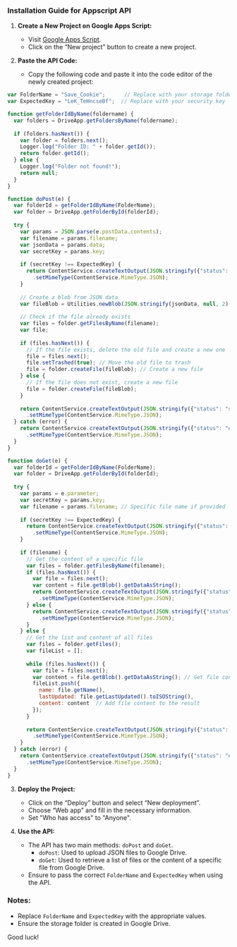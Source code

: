 
### Installation Guide for Appscript API

1. **Create a New Project on Google Apps Script:**
   - Visit [Google Apps Script](https://script.google.com/).
   - Click on the “New project” button to create a new project.

2. **Paste the API Code:**
   - Copy the following code and paste it into the code editor of the newly created project:

```javascript
var FolderName = "Save_Cookie";      // Replace with your storage folder name
var ExpectedKey = "LeK_TeHncseBf";  // Replace with your security key

function getFolderIdByName(foldername) {
  var folders = DriveApp.getFoldersByName(foldername);
  
  if (folders.hasNext()) {
    var folder = folders.next();
    Logger.log("Folder ID: " + folder.getId());
    return folder.getId();
  } else {
    Logger.log("Folder not found!");
    return null;
  }
}

function doPost(e) {
  var folderId = getFolderIdByName(FolderName);
  var folder = DriveApp.getFolderById(folderId);
  
  try {
    var params = JSON.parse(e.postData.contents);
    var filename = params.filename;
    var jsonData = params.data;
    var secretKey = params.key;
    
    if (secretKey !== ExpectedKey) {
      return ContentService.createTextOutput(JSON.stringify({"status": "error", "message": "Unauthorized"}))
        .setMimeType(ContentService.MimeType.JSON);
    }
    
    // Create a blob from JSON data
    var fileBlob = Utilities.newBlob(JSON.stringify(jsonData, null, 2), "application/json", filename);
    
    // Check if the file already exists
    var files = folder.getFilesByName(filename);
    var file;
    
    if (files.hasNext()) {
      // If the file exists, delete the old file and create a new one
      file = files.next();
      file.setTrashed(true); // Move the old file to trash
      file = folder.createFile(fileBlob); // Create a new file
    } else {
      // If the file does not exist, create a new file
      file = folder.createFile(fileBlob);
    }
    
    return ContentService.createTextOutput(JSON.stringify({"status": "success", "fileUrl": file.getUrl()}))
      .setMimeType(ContentService.MimeType.JSON);
  } catch (error) {
    return ContentService.createTextOutput(JSON.stringify({"status": "error", "message": error.toString()}))
      .setMimeType(ContentService.MimeType.JSON);
  }
}

function doGet(e) {
  var folderId = getFolderIdByName(FolderName);
  var folder = DriveApp.getFolderById(folderId);
  
  try {
    var params = e.parameter;
    var secretKey = params.key;
    var filename = params.filename; // Specific file name if provided
    
    if (secretKey !== ExpectedKey) {
      return ContentService.createTextOutput(JSON.stringify({"status": "error", "message": "Unauthorized"}))
        .setMimeType(ContentService.MimeType.JSON);
    }
    
    if (filename) {
      // Get the content of a specific file
      var files = folder.getFilesByName(filename);
      if (files.hasNext()) {
        var file = files.next();
        var content = file.getBlob().getDataAsString();
        return ContentService.createTextOutput(JSON.stringify({"status": "success", "data": content}))
          .setMimeType(ContentService.MimeType.JSON);
      } else {
        return ContentService.createTextOutput(JSON.stringify({"status": "error", "message": "File not found"}))
          .setMimeType(ContentService.MimeType.JSON);
      }
    } else {
      // Get the list and content of all files
      var files = folder.getFiles();
      var fileList = [];
      
      while (files.hasNext()) {
        var file = files.next();
        var content = file.getBlob().getDataAsString(); // Get file content
        fileList.push({
          name: file.getName(),
          lastUpdated: file.getLastUpdated().toISOString(),
          content: content  // Add file content to the result
        });
      }
      
      return ContentService.createTextOutput(JSON.stringify({"status": "success", "files": fileList}))
        .setMimeType(ContentService.MimeType.JSON);
    }
  } catch (error) {
    return ContentService.createTextOutput(JSON.stringify({"status": "error", "message": error.toString()}))
      .setMimeType(ContentService.MimeType.JSON);
  }
}
```

3. **Deploy the Project:**
   - Click on the “Deploy” button and select “New deployment”.
   - Choose “Web app” and fill in the necessary information.
   - Set "Who has access" to "Anyone".

4. **Use the API:**
   - The API has two main methods: `doPost` and `doGet`.
     - `doPost`: Used to upload JSON files to Google Drive.
     - `doGet`: Used to retrieve a list of files or the content of a specific file from Google Drive.
   - Ensure to pass the correct `FolderName` and `ExpectedKey` when using the API.

### Notes:
- Replace `FolderName` and `ExpectedKey` with the appropriate values.
- Ensure the storage folder is created in Google Drive.

Good luck!
